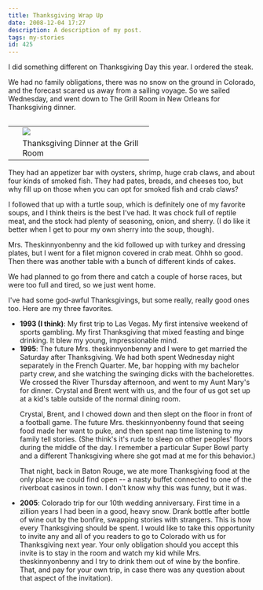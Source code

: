 ```yaml
---
title: Thanksgiving Wrap Up
date: 2008-12-04 17:27
description: A description of my post.
tags: my-stories
id: 425
---
```

I did something different on Thanksgiving Day this year.  I ordered the steak.

We had no family obligations, there was no snow on the ground in Colorado, and the forecast scared us away from a sailing voyage.  So we sailed Wednesday, and went down to The Grill Room in New Orleans for Thanksgiving dinner. 

<table cellpadding="2" align="right"><tr><td width="5" rowspan="2"><spacer type="block" width="5" height="1"></td><td width="250" ><img src="/img/thanksgiving08.jpg"></td></tr><tr><td class="caption" width="250">Thanksgiving Dinner at the Grill Room</td></tr></table>

They had an appetizer bar with oysters, shrimp, huge crab claws, and about four kinds of smoked fish.  They had pates, breads, and cheeses too, but why fill up on those when you can opt for smoked fish and crab claws?

I followed that up with a turtle soup, which is definitely one of my favorite soups, and I think theirs is the best I've had.  It was chock full of reptile meat, and the stock had plenty of seasoning, onion, and sherry.  (I do like it better when I get to pour my own sherry into the soup, though).

Mrs. Theskinnyonbenny and the kid followed up with turkey and dressing plates, but I went for a filet mignon covered in crab meat.   Ohhh so good.  Then there was another table with a bunch of different kinds of cakes.

We had planned to go from there and catch a couple of horse races, but were too full and tired, so we just went home.

I've had some god-awful Thanksgivings, but some really, really good ones too.  Here are my three favorites.

<ul><li><b>1993 (I think)</b>:  My first trip to Las Vegas.  My first intensive weekend of sports gambling.  My first Thanksgiving that mixed feasting and binge drinking.  It blew my young, impressionable mind.</li>

<li><b>1995</b>:  The future Mrs. theskinnyonbenny and I were to get married the Saturday after Thanksgiving.  We had both spent Wednesday night separately in the French Quarter.  Me, bar hopping with my bachelor party crew, and she watching the swinging dicks with the bachelorettes.  We crossed the River Thursday afternoon, and went to my Aunt Mary's for dinner.  Crystal and Brent went with us, and the four of us got set up at a kid's table outside of the normal dining room.  

Crystal, Brent, and I chowed down and then slept on the floor in front of a football game.  The future Mrs. theskinnyonbenny found that seeing food made her want to puke, and then spent nap time listening to my family tell stories.  (She think's it's rude to sleep on other peoples' floors during the middle of the day.  I remember a particular Super Bowl party and a different Thanksgiving where she got mad at me for this behavior.) 

That night, back in Baton Rouge, we ate more Thanksgiving food at the only place we could find open -- a nasty buffet connected to one of the riverboat casinos in town.  I don't know why this was funny, but it was.</li>

<li><b>2005</b>:  Colorado trip for our 10th wedding anniversary.  First time in a zillion years I had been in a good, heavy snow.  Drank bottle after bottle of wine out by the bonfire, swapping stories with strangers.  This is how every Thanksgiving should be spent.   
I would like to take this opportunity to invite any and all of you readers to go to Colorado with us for Thanksgiving next year.  Your only obligation should you accept this invite is to stay in the room and watch my kid while Mrs. theskinnyonbenny and I try to drink them out of wine by the bonfire.  That, and pay for your own trip, in case there was any question about that aspect of the invitation).</li></ul>
